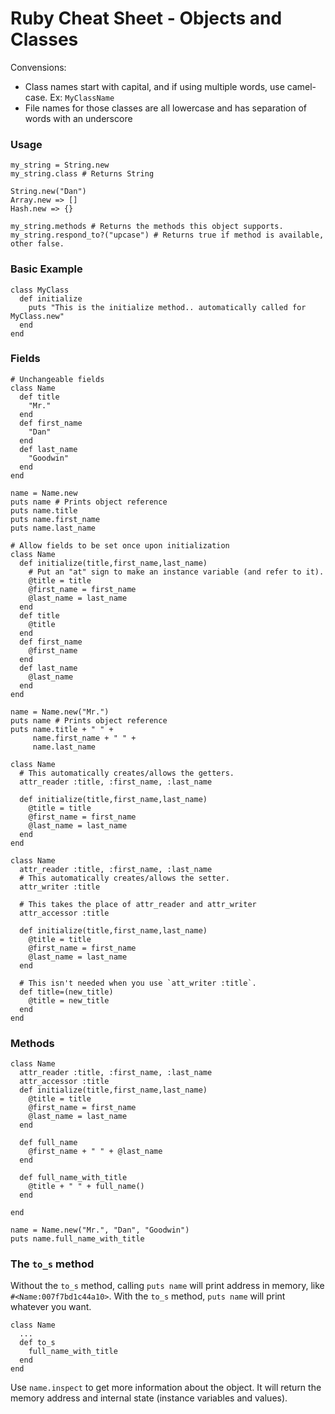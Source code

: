 # Ruby Cheat Sheet - Objects and Classes #

Convensions:

- Class names start with capital, and if using multiple words, use camel-case. Ex: `MyClassName`
- File names for those classes are all lowercase and has separation of words with an underscore

### Usage ###

    my_string = String.new
    my_string.class # Returns String
    
    String.new("Dan")
    Array.new => []
    Hash.new => {}
    
    my_string.methods # Returns the methods this object supports.
    my_string.respond_to?("upcase") # Returns true if method is available, other false.

### Basic Example ###

    class MyClass
      def initialize
        puts "This is the initialize method.. automatically called for MyClass.new"
      end
    end

### Fields ###

    # Unchangeable fields
    class Name
      def title
        "Mr."
      end
      def first_name
        "Dan"
      end
      def last_name
        "Goodwin"
      end
    end
    
    name = Name.new
    puts name # Prints object reference
    puts name.title
    puts name.first_name
    puts name.last_name
    
    # Allow fields to be set once upon initialization
    class Name
      def initialize(title,first_name,last_name)
        # Put an "at" sign to make an instance variable (and refer to it).
        @title = title
        @first_name = first_name
        @last_name = last_name
      end
      def title
        @title
      end
      def first_name
        @first_name
      end
      def last_name
        @last_name
      end
    end
    
    name = Name.new("Mr.")
    puts name # Prints object reference
    puts name.title + " " +
         name.first_name + " " +
         name.last_name

    class Name
      # This automatically creates/allows the getters.
      attr_reader :title, :first_name, :last_name
      
      def initialize(title,first_name,last_name)
        @title = title
        @first_name = first_name
        @last_name = last_name
      end
    end
    
    class Name
      attr_reader :title, :first_name, :last_name
      # This automatically creates/allows the setter.
      attr_writer :title
      
      # This takes the place of attr_reader and attr_writer
      attr_accessor :title
      
      def initialize(title,first_name,last_name)
        @title = title
        @first_name = first_name
        @last_name = last_name
      end
      
      # This isn't needed when you use `att_writer :title`.
      def title=(new_title)
        @title = new_title
      end
    end

### Methods ###

    class Name
      attr_reader :title, :first_name, :last_name
      attr_accessor :title
      def initialize(title,first_name,last_name)
        @title = title
        @first_name = first_name
        @last_name = last_name
      end
    
      def full_name
        @first_name + " " + @last_name
      end
    
      def full_name_with_title
        @title + " " + full_name()
      end
    
    end
    
    name = Name.new("Mr.", "Dan", "Goodwin")
    puts name.full_name_with_title

### The `to_s` method ###

Without the `to_s` method, calling `puts name` will print address in memory, like `#<Name:007f7bd1c44a10>`. With the `to_s` method, `puts name` will print whatever you want.

    class Name
      ...
      def to_s
        full_name_with_title
      end
    end

Use `name.inspect` to get more information about the object. It will return the memory address and internal state (instance variables and values).


